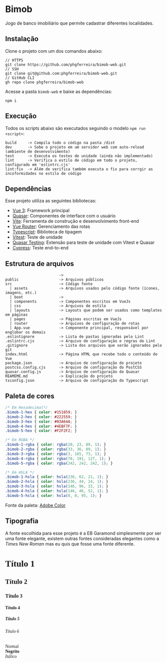 <style>
@font-face {
  font-family: "Garamond";
  src: url("/src/assets/fonts/EB_Garamond/EBGaramond-VariableFont_wght.ttf");
  font-style: normal;
  font-weight: 400;
}
.fonte {
  font-family: "Geramond";
}
.fonte2 {
  font-family: Ver;
}
</style>

# Bimob

Jogo de banco imobiliário que permite cadastrar diferentes localidades.

## Instalação
Clone o projeto com um dos comandos abaixo:
```
// HTTPS
git clone https://github.com/phgferreira/bimob-web.git
// SSH
git clone git@github.com:phgferreira/bimob-web.git
// GitHub CLI
gh repo clone phgferreira/bimob-web
```
Acesse a pasta `bimob-web` e baixe as dependências:
```
npm i
```

## Execução
Todos os scripts abaixo são executados seguindo o modelo `npm run <script>`:
```
build     -> Compila todo o código na pasta /dist
dev       -> Sobe o projeto em um servidor web com auto-reload (ambiente de desenvolvimento)
test      -> Executa os testes de unidade (ainda não implementado)
lint      -> Verifica o estilo de código em todo o projeto, configurado em 'eslintrc.cjs'
lint:fix  -> Além de verifica também executa o fix para corrgir as incoformidades no estilo de código
```

## Dependências
Esse projeto utiliza as seguintes bibliotecas:
* [Vue 3](https://vuejs.org/): Framework principal
* [Quasar](https://quasar.dev/): Componentes de interface com o usuário
* [Vite](https://vitejs.dev/): Ferramenta de construção e desenvolvimento front-end
* [Vue Router](https://router.vuejs.org/): Gerenciamento das rotas
* [Typescript](https://www.typescriptlang.org/): Biblioteca de tipagem
* [Vitest](https://vitest.dev/): Teste de unidade
* [Quasar Testing](https://testing.quasar.dev/packages/unit-vitest/): Extensão para teste de unidade com Vitest e Quasar
* [Cypress](https://www.cypress.io/): Teste end-to-end

## Estrutura de arquivos
```
                        ->
public                  -> Arquivos públicos
src                     -> Código fonte
  | assets              -> Arquivos usados pelo código fonte (ícones, imagens, etc.)
  | boot                ->
  | components          -> Componentes escritos em VueJs
  | css                 -> Arquivos de estilo
  | layouts             -> Layouts que podem ser usados como templates em páginas
  | pages               -> Páginas escritas em VueJs
  | router              -> Arquivos de configuração de rotas
  | App.vue             -> Componente principal, responsável por englobar os demais
.eslintignore           -> Lista de pastas ignoradas pelo Lint
.eslintrc.cjs           -> Arquivo de configuração e regras do Lint
.gitignore              -> Lista dos arquivos que serão ignorados pelo git
index.html              -> Página HTML que recebe todo o conteúdo do Vue
package.json            -> Arquivo de configuração do projeto
postcss.config.cjs      -> Arquivo de configuração do PostCSS
quasar.config.js        -> Arquivo de configuração do Quasar
REAMEME.md              -> Explicação do projeto
tsconfig.json           -> Arquivo de configuração do Typescript
```

## Paleta de cores
```css
/* Em Hexadecimal*/
.bimob-1-hex { color: #151859; }
.bimob-2-hex { color: #222559; }
.bimob-3-hex { color: #03A64A; }
.bimob-4-hex { color: #4EBF7F; }
.bimob-5-hex { color: #F2F2F2; }

/* Em RGBA */
.bimob-1-rgba { color: rgba(20, 23, 89, 1); }
.bimob-2-rgba { color: rgba(33, 36, 89, 1); }
.bimob-3-rgba { color: rgba(3, 165, 73, 1); }
.bimob-4-rgba { color: rgba(78, 191, 127, 1); }
.bimob-5-rgba { color: rgba(242, 242, 242, 1); }

/* Em HSLA */
.bimob-1-hsla { color: hsla(236, 62, 21, 1); }
.bimob-2-hsla { color: hsla(236, 44, 24, 1); }
.bimob-3-hsla { color: hsla(146, 96, 33, 1); }
.bimob-4-hsla { color: hsla(146, 46, 52, 1); }
.bimob-5-hsla { color: hsla(0, 0, 95, 1); }
```
Fonte da paleta: [Adobe Color](https://color.adobe.com/)

## Tipografia
A fonte escolhida para esse projeto é a EB Garamond simplesmente por ser uma fonte elegante, existem outras fontes consideradas elegantes como a *Times New Roman* mas eu quis que fosse uma fonte diferente.

<h1 class="fonte">Título 1</h1>
<h2 class="fonte">Título 2</h2>
<h3 class="fonte">Título 3</h3>
<h4 class="fonte">Título 4</h4>
<h5 class="fonte">Título 5</h5>
<h6 class="fonte">Título 6</h6>
<span class="fonte">Normal</span><br>
<strong class="fonte">Negrito</strong><br>
<em class="fonte">Itálico</em><br>

